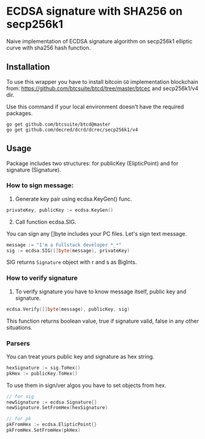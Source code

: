 # ECDSA signature with SHA256 on secp256k1 
Naive implementation of ECDSA signature algorithm on secp256k1 elliptic curve with sha256 hash function.

## Installation
To use this wrapper you have to install bitcoin `GO` implementation blockchain from: https://github.com/btcsuite/btcd/tree/master/btcec and secp256k1/v4 dir.

Use this command if your local environment doesn't have the required packages.
```
go get github.com/btcsuite/btcd@master
go get github.com/decred/dcrd/dcrec/secp256k1/v4
```

## Usage
Package includes two structures: for publicKey (ElipticPoint) and for signature (Signature).

### How to sign message:
1. Generate key pair using ecdsa.KeyGen() func.
```go
privateKey, publicKey := ecdsa.KeyGen()
```
2. Call function ecdsa.SIG.

You can sign any []byte includes your PC files. Let's sign text message.
```go
message := "I'm a Fullstack developer *_*"
sig := ecdsa.SIG([]byte(message), privateKey)
```
SIG returns `Signature` object with r and s as BigInts.

### How to verify signature
1. To verify signature you have to know message itself, public key and signature.
```go
ecdsa.Verify([]byte(message), publicKey, sig)
```
This function returns boolean value, true if signature valid, false in any other situations. 
### Parsers

You can treat yours public key and signature as hex string.
```go
hexSignature := sig.ToHex()
pkHex := publicKey.ToHex()
```
To use them in sign/ver algos you have to set objects from hex.
```go
// for sig
newSignature := ecdsa.Signature{}
newSignature.SetFromHex(hexSignature)

// for pk
pkFromHex := ecdsa.ElipticPoint{}
pkFromHex.SetFromHex(pkHex)
```